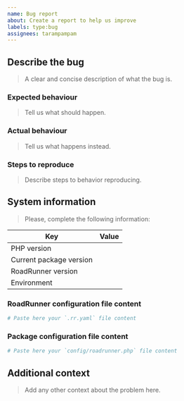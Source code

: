 ```yaml
---
name: Bug report
about: Create a report to help us improve
labels: type:bug
assignees: tarampampam
---
```


## Describe the bug

> A clear and concise description of what the bug is.

### Expected behaviour

> Tell us what should happen.

### Actual behaviour

> Tell us what happens instead.

### Steps to reproduce

> Describe steps to behavior reproducing.

## System information

> Please, complete the following information:

Key                     | Value
----------------------- | ----
PHP version             | <!-- e.g. `8.0.3` -->
Current package version | <!-- e.g. `4.0.0` -->
RoadRunner version      | <!-- e.g. `2.0.1` -->
Environment             | <!-- e.g. `docker`, `local`, `aws` -->

### RoadRunner configuration file content

```yaml
# Paste here your `.rr.yaml` file content
```

### Package configuration file content

```php
# Paste here your `config/roadrunner.php` file content
```

## Additional context

> Add any other context about the problem here.
